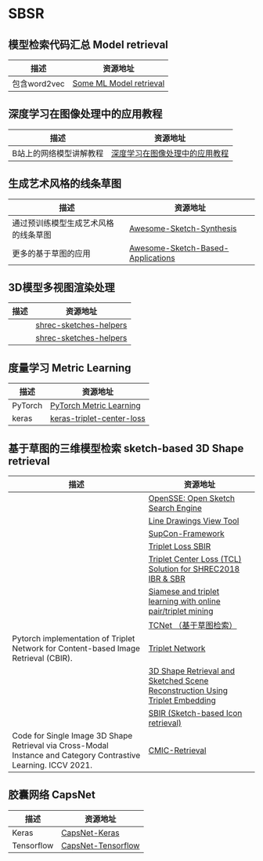 # SBSR
## 模型检索代码汇总 Model retrieval
|描述|资源地址|
|-----|-----|
|包含word2vec|[Some ML Model retrieval](https://github.com/iofu728/Model_retrieval)<br>|


## 深度学习在图像处理中的应用教程
|描述|资源地址|
|-----|-----|
|B站上的网络模型讲解教程|[深度学习在图像处理中的应用教程](https://github.com/WZMIAOMIAO/deep-learning-for-image-processing "B站视频")<br>|


## 生成艺术风格的线条草图
|描述|资源地址|
|-----|-----|
|通过预训练模型生成艺术风格的线条草图|[Awesome-Sketch-Synthesis](https://github.com/MarkMoHR/Awesome-Sketch-Synthesis "通过预训练模型生成艺术风格的线条草图 A collection of papers about Sketch Synthesis (Generation). Mainly focus on stroke-level vector sketch synthesis.")<br>|
|更多的基于草图的应用|[Awesome-Sketch-Based-Applications](https://github.com/MarkMoHR/Awesome-Sketch-Based-Applications "更多的基于草图的应用")<br>|


## 3D模型多视图渲染处理
|描述|资源地址|
|-----|-----|
||[shrec-sketches-helpers](https://github.com/twuilliam/shrec-sketches-helpers)<br>|
||[shrec-sketches-helpers](https://github.com/FutureXZC/shrec-sketches-helpers)<br>|


## 度量学习 Metric Learning
|描述|资源地址|
|-----|-----|
|PyTorch|[PyTorch Metric Learning](https://github.com/KevinMusgrave/pytorch-metric-learning/blob/master/examples/notebooks/TrainWithClassifier.ipynb "度量学习示例教程")<br>|
|keras|[keras-triplet-center-loss](https://github.com/popcornell/keras-triplet-center-loss)<br>|

## 基于草图的三维模型检索 sketch-based 3D Shape retrieval
|描述|资源地址|
|-----|-----|
||[OpenSSE: Open Sketch Search Engine](https://github.com/zddhub/opensse)<br>|
||[Line Drawings View Tool](https://github.com/zddhub/trianglemesh)<br>|
||[SupCon-Framework](https://github.com/ivanpanshin/SupCon-Framework)<br>|
||[Triplet Loss SBIR](https://github.com/TuBui/Triplet_Loss_SBIR)<br>|
||[Triplet Center Loss (TCL) Solution for SHREC2018 IBR & SBR](https://github.com/xlliu7/Shrec2018_TripletCenterLoss.pytorch)<br>|
||[Siamese and triplet learning with online pair/triplet mining](https://github.com/adambielski/siamese-triplet)<br>|
||[TCNet （基于草图检索）](https://github.com/avalonstrel/TCNet)<br>|
|Pytorch implementation of Triplet Network for Content-based Image Retrieval (CBIR).<br>|[Triplet Network](https://github.com/thainguyentrong/triplet-net)<br>|
||[3D Shape Retrieval and Sketched Scene Reconstruction Using Triplet Embedding](https://github.com/Madalaski/MattRedmondL3Project)<br>|
||[SBIR (Sketch-based Icon retrieval)](https://github.com/emizzz/Sketch-to-Icon-Paper-Code)<br>|
|Code for Single Image 3D Shape Retrieval via Cross-Modal Instance and Category Contrastive Learning. ICCV 2021.<br>|[CMIC-Retrieval](https://github.com/IGLICT/IBSR_jittor)<br>|


## 胶囊网络 CapsNet
|描述|资源地址|
|-----|-----|
|Keras|[CapsNet-Keras](https://github.com/XifengGuo/CapsNet-Keras)|
|Tensorflow|[CapsNet-Tensorflow](https://github.com/naturomics/CapsNet-Tensorflow)|


